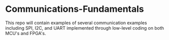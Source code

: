 # Communications-Fundamentals
This repo will contain examples of several communication examples including SPI, I2C, and UART implemented through low-level coding on both MCU's and FPGA's. 
